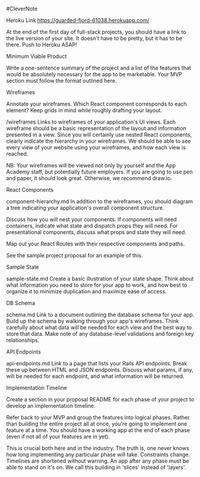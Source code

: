 #CleverNote

Heroku Link
https://guarded-fjord-61038.herokuapp.com/

At the end of the first day of full-stack projects, you should have a link to the live version of your site. It doesn't have to be pretty, but it has to be there. Push to Heroku ASAP!

Minimum Viable Product

Write a one-sentence summary of the project and a list of the features that would be absolutely necessary for the app to be marketable. Your MVP section must follow the format outlined here.

Wireframes

Annotate your wireframes. Which React component corresponds to each element? Keep grids in mind while roughly drafting your layout.

/wireframes
Links to wireframes of your application's UI views. Each wireframe should be a basic representation of the layout and information presented in a view. Since you will certainly use nested React components, clearly indicate the hierarchy in your wireframes. We should be able to see every view of your website using your wireframes, and how each view is reached.

NB: Your wireframes will be viewed not only by yourself and the App Academy staff, but potentially future employers. If you are going to use pen and paper, it should look great. Otherwise, we recommend draw.io.

React Components

component-hierarchy.md
In addition to the wireframes, you should diagram a tree indicating your application's overall component structure.

Discuss how you will nest your components. If components will need containers, indicate what state and dispatch props they will need. For presentational components, discuss what props and state they will need.

Map out your React Routes with their respective components and paths.

See the sample project proposal for an example of this.

Sample State

sample-state.md
Create a basic illustration of your state shape. Think about what information you need to store for your app to work, and how best to organize it to minimize duplication and maximize ease of access.

DB Schema

schema.md
Link to a document outlining the database schema for your app. Build up the schema by walking through your app's wireframes. Think carefully about what data will be needed for each view and the best way to store that data. Make note of any database-level validations and foreign key relationships.

API Endpoints

api-endpoints.md
Link to a page that lists your Rails API endpoints. Break these up between HTML and JSON endpoints. Discuss what params, if any, will be needed for each endpoint, and what information will be returned.

Implementation Timeline

Create a section in your proposal README for each phase of your project to develop an implementation timeline.

Refer back to your MVP and group the features into logical phases. Rather than building the entire project all at once, you're going to implement one feature at a time. You should have a working app at the end of each phase (even if not all of your features are in yet).

This is crucial both here and in the industry. The truth is, one never knows how long implementing any particular phase will take. Constraints change. Timelines are shortened without warning. An app after any phase must be able to stand on it's on. We call this building in 'slices' instead of 'layers'.
